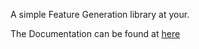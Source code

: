 A simple Feature Generation library at your.

The Documentation can be found at [here](https://jkapila.github.io/featuregen/)
